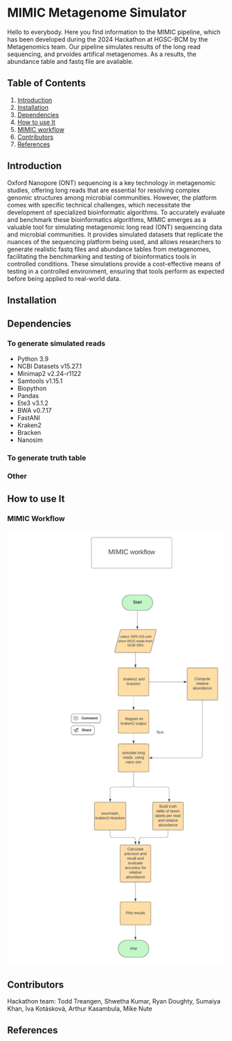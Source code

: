 # MIMIC Metagenome Simulator

Hello to everybody. Here you find information to the MIMIC pipeline, which has been developed 
during the 2024 Hackathon at HGSC-BCM by the Metagenomics team. 
Our pipeline simulates results of the long read sequencing, and prvoides artifical metagenomes. 
As a results, the abundance table and fastq file are avaliable.  


## Table of Contents 
1. [Introduction](#introduction) 
2. [Installation](#installation) 
3. [Dependencies](#dependencies)
4. [How to use It](#how-to-use-it) 
6. [MIMIC workflow](#mimic-workflow) 
7. [Contributors](#contributors) 
8. [References](#references) 


## Introduction

Oxford Nanopore (ONT) sequencing is a key technology in metagenomic studies, offering long reads that are 
essential for resolving complex genomic structures among microbial communities. 
However, the platform comes with specific technical challenges, which necessitate the development of 
specialized bioinformatic algorithms. To accurately evaluate and benchmark these bioinformatics algorithms,
MIMIC emerges as a valuable tool for simulating metagenomic long read (ONT) sequencing data and microbial 
communities. It provides simulated datasets that replicate the nuances of the sequencing platform being used,
and allows researchers to generate realistic fastq files and abundance tables from metagenomes, facilitating 
the benchmarking and testing of bioinformatics tools in controlled conditions. These simulations provide a 
cost-effective means of testing in a controlled environment, ensuring that tools perform as expected before 
being applied to real-world data.

## Installation

## Dependencies

### To generate simulated reads

- Python 3.9
- NCBI Datasets v15.27.1
- Minimap2 v2.24-r1122
- Samtools v1.15.1
- Biopython
- Pandas
- Ete3 v3.1.2
- BWA v0.7.17
- FastANI
- Kraken2
- Bracken
- Nanosim

### To generate truth table

### Other 


## How to use It

### MIMIC Workflow
![alt text](docs/img/Workflow.png)

## Contributors

Hackathon team: Todd	Treangen, Shwetha	Kumar, Ryan	Doughty, Sumaiya	Khan, Iva	Kotásková, Arthur	Kasambula, Mike	Nute

## References 



